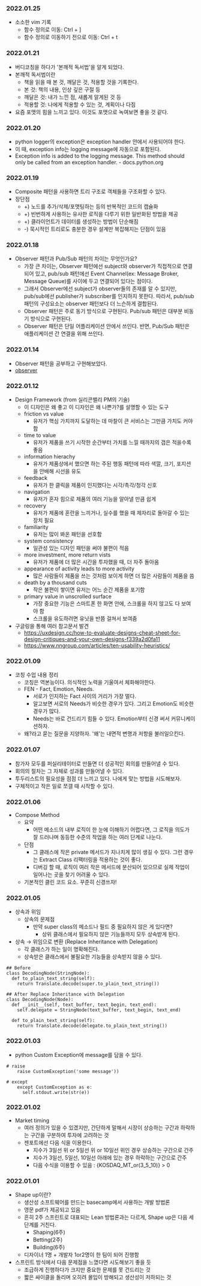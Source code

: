 ### 2022.01.25
- 소소한 vim 기록
  - 함수 정의로 이동: Ctrl + ]
  - 함수 정의로 이동하기 전으로 이동: Ctrl + t
### 2022.01.21
- 버디코칭을 하다가 '본깨적 독서법'을 알게 되었다.
- 본깨적 독서법이란
  - 책을 읽을 때 본 것, 깨달은 것, 적용할 것을 기록한다.
  - 본 것: 책의 내용, 인상 깊은 구절 등
  - 깨달은 것: 내가 느낀 점, 새롭게 알게된 것 등
  - 적용할 것: 나에게 적용할 수 있는 것, 계획이나 다짐
- 요즘 포맷의 힘을 느끼고 있다. 이것도 포맷으로 녹여보면 좋을 것 같다.
### 2022.01.20
- python logger의 exception은 exception handler 안에서 사용되어야 한다.
- 이 때, exception info는 logging message에 자동으로 포함된다.
- Exception info is added to the logging message. This method should only be called from an exception handler. - docs.python.org

### 2022.01.19
- Composite 패턴을 사용하면 트리 구조로 객체들을 구조화할 수 있다.
- 장단점
  - +) 노드를 추가/삭제/포맷팅하는 등의 반복적인 코드의 캡슐화
  - +) 빈번하게 사용하는 유사한 로직을 다루기 위한 일반화된 방법을 제공
  - +) 클라이언트가 데이터를 생성하는 방법이 단순해짐
  - -) 묵시적인 트리로도 충분한 경우 설계만 복잡해지는 단점이 있음
### 2022.01.18
- Observer 패턴과 Pub/Sub 패턴의 차이는 무엇인가요?
  - 가장 큰 차이는, Observer 패턴에선 subject와 observer가 직접적으로 연결되어 있고, pub/sub 패턴에선 Event Channel(ex: Message Broker, Message Queue)를 사이에 두고 연결되어 있다는 점이다.
  - 그래서 Observer에선 subject가 observer들의 존재를 알 수 있지만, pub/sub에선 publisher가 subscriber를 인지하지 못한다. 따라서, pub/sub 패턴의 구성요소는 observer 패턴보다 더 느슨하게 결합된다.
  - Observer 패턴은 주로 동기 방식으로 구현된다. Pub/sub 패턴은 대부분 비동기 방식으로 구현된다.
  - Observer 패턴은 단일 어플리케이션 안에서 쓰인다. 반면, Pub/Sub 패턴은 애플리케이션 간 연결을 위해 쓰인다.


### 2022.01.14
- Observer 패턴을 공부하고 구현해보았다.
- [observer](https://til.muuty.me/topics/design-patterns/observer)

### 2022.01.12
- Design Framework (from 실리콘밸리 PM의 기술)
  - 이 디자인은 왜 좋고 이 디자인은 왜 나쁜가?를 설명할 수 있는 도구
  - friction vs value
    - 유저가 핵심 가치까지 도달하는 데 마찰이 큰 서비스는 그만큼 가치도 커야함
  - time to value
    - 유저가 제품을 쓰기 시작한 순간부터 가치를 느낄 때까지의 갭은 적을수록 좋음
  - information hierachy
    - 유저가 제품상에서 했으면 하는 주된 행동 패턴에 따라 색깔, 크기, 포지션을 안배해 시선을 유도
  - feedback
    - 유저가 한 클릭을 제품이 인지했다는 시각/촉각/청각 신호
  - navigation
    - 유저가 혼자 힘으로 제품의 여러 기능을 알아낼 만큼 쉽게
  - recovery
    - 유저가 제품에 혼란을 느끼거나, 실수를 했을 때 제자리로 돌아갈 수 있는 장치 필요
  - familiarity
    - 유저는 많이 봐온 패턴을 선호함
  - system consistency
    - 일관성 있는 디자인 패턴을 써야 불편이 적음
  - more investment, more return vists
    - 유저가 제품에 더 많은 시간을 투자했을 때, 더 자주 돌아옴
  - appearance of activity leads to more activity
    - 많은 사람들이 제품을 쓰는 것처럼 보이게 하면 더 많은 사람들이 제품을 씀
  - death by a thousand cuts
    - 작은 불편이 쌓이면 유저는 어느 순간 제품을 포기함
  - primary value in unscrolled surface
    - 가장 중요한 기능은 스마트폰 한 화면 안에, 스크롤을 하지 않고도 다 보여야 함
    - 스크롤을 유도하려면 유닛을 반쯤 걸쳐서 보여줌
- 구글링을 통해 여러 참고문서 발견
  - https://uxdesign.cc/how-to-evaluate-designs-cheat-sheet-for-design-critiques-and-your-own-designs-f339a2d0fa11
  - https://www.nngroup.com/articles/ten-usability-heuristics/
### 2022.01.09
- 코칭 수업 내용 정리
  - 코칭은 역본능이다. 의식적인 노력을 기울여서 체화해야한다.
  - FEN - Fact, Emotion, Needs.
    - 서로가 인지하는 Fact 사이의 거리가 가장 멀다.
    - 알고보면 서로의 Needs가 비슷한 경우가 있다. 그리고 Emotion도 비슷한 경우가 많다.
    - Needs는 바로 건드리기 힘들 수 있다. Emotion부터 신경 써서 커뮤니케이션하자.
  - 왜?라고 묻는 질문을 지양하자. '왜'는 내면적 변명과 저항을 불러일으킨다.

### 2022.01.07
- 참가자 모두를 퍼실리테이터로 만들면 더 성공적인 회의를 만들어낼 수 있다.
- 회의의 절차는 그 자체로 성과를 만들어낼 수 있다.
- 투두리스트의 필요성을 점점 더 느끼고 있다. 나에게 맞는 방법을 시도해보자.
- 구체적이고 작은 일로 쪼갤 때 시작할 수 있다.

### 2022.01.06
- Compose Method
  - 요약
    - 어떤 메소드의 내부 로직이 한 눈에 이해하기 어렵다면, 그 로직을 의도가 잘 드러나며 동등한 수준의 작업을 하는 여러 단계로 나눈다.
  - 단점
    - 그 클래스에 작은 private 메서드가 지나치게 많이 생길 수 있다. 그런 경우는 Extract Class 리팩터링을 적용하는 것이 좋다.
    - 디버깅 할 때, 로직이 여러 작은 메서드에 분산되어 있으므로 실제 작업이 일어나는 곳을 찾기 어려울 수 있다.
  - 기본적인 클린 코드 요소. 꾸준히 신경쓰자!
### 2022.01.05
- 상속과 위임
  - 상속의 문제점
    - 만약 super class의 메소드나 필드 중 필요하지 않은 게 있다면?
        - 상위 클래스에서 필요하지 않은 기능들까지 모두 상속받게 된다.
- 상속 → 위임으로 변환 (Replace Inheritance with Delegation)
    - 각 클래스가 하는 일이 명확해진다.
    - 상속받은 클래스에서 불필요한 기능들을 상속받지 않을 수 있다.

```
## Before
class DecodingNode(StringNode):
  def to_plain_text_string(self):
    return Translate.decode(super.to_plain_text_string())

## After Replace Inheritance with Delegation
class DecodingNode(Node): 
  def __init__(self, text_buffer, text_begin, text_end):
    self.delegate = StringNode(text_buffer, text_begin, text_end)	

  def to_plain_text_string(self):
    return Translate.decode(delegate.to_plain_text_string())
```
### 2022.01.03
- python Custom Exception에 message를 담을 수 있다.
```
# raise
    raise CustomException('some message'))

# except
    except CustomException as e:
      self.stdout.write(str(e))
```

### 2022.01.02
- Market timing
  - 여러 정의가 있을 수 있겠지만, 간단하게 말해서 시장이 상승하는 구간과 하락하는 구간을 구분하여 투자에 고려하는 것
  - 젠포트에선 다음 식을 이용한다.
    - 지수가 3일선 위 or 5일선 위 or 10일선 위인 경우 상승하는 구간으로 간주
    - 지수가 3일선, 5일선, 10일선 아래에 있는 경우 하락하는 구간으로 간주
    - 다음 수식을 이용할 수 있음 : {KOSDAQ_MT_or(3_5_10)} > 0



### 2022.01.01
- Shape up이란?
  - 생산성 소프트웨어를 만드는 basecamp에서 사용하는 개발 방법론
  - 영문 pdf가 제공되고 있음
  - 흔히 2주 스프린트로 대표되는 Lean 방법론과는 다르게, Shape up은 다음 세 단계를 거친다.
    - Shaping(6주)
    - Betting(2주)
    - Building(6주)
  - 디자이너 1명 + 개발자 1or2명이 한 팀이 되어 진행함
- 스프린트 방식에서 다음 문제점을 느꼈다면 시도해보기 좋을 듯
    - 조급하게 진행하다가 크지만 중요한 문제를 못 건드리는 것
    - 짧은 싸이클을 돌리며 오히려 몰입이 방해되고 생산성이 저하되는 것